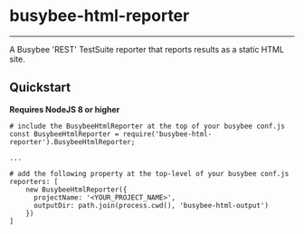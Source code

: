 # busybee-html-reporter
-------
A Busybee 'REST' TestSuite reporter that reports results as a static HTML site.

## Quickstart

**Requires NodeJS 8 or higher**

```
# include the BusybeeHtmlReporter at the top of your busybee conf.js
const BusybeeHtmlReporter = require('busybee-html-reporter').BusybeeHtmlReporter;

...

# add the following property at the top-level of your busybee conf.js
reporters: [
    new BusybeeHtmlReporter({
      projectName: '<YOUR_PROJECT_NAME>',
      outputDir: path.join(process.cwd(), 'busybee-html-output')
    })
]
```

